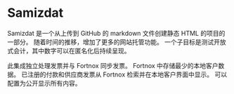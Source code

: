 # Samizdat

Samizdat 是一个从上传到 GitHub 的 markdown 文件创建静态 HTML 的项目的一部分。
随着时间的推移，增加了更多的网站托管功能。
一个子目标是测试开放式会计，其中数字可以在匿名化后持续呈现。

此集成独立处理发票并与 Fortnox 同步发票。
Fortnox 中存储最少的本地客户数据。
已注册的付款和供应商发票从 Fortnox 检索并在本地客户界面中显示。
可以配置为公开显示所有内容。
